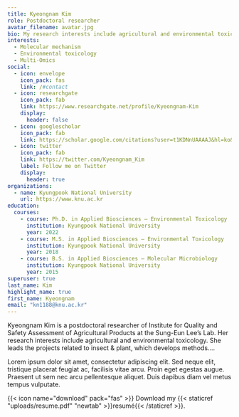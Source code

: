 ```yaml
---
title: Kyeongnam Kim
role: Postdoctoral researcher
avatar_filename: avatar.jpg
bio: My research interests include agricultural and environmental toxicology.
interests:
  - Molecular mechanism
  - Environmental toxicology
  - Multi-Omics
social:
  - icon: envelope
    icon_pack: fas
    link: /#contact
  - icon: researchgate
    icon_pack: fab
    link: https://www.researchgate.net/profile/Kyeongnam-Kim
    display:
      header: false
  - icon: googlescholar
    icon_pack: fab
    link: https://scholar.google.com/citations?user=t1KDNnUAAAAJ&hl=ko&oi=ao
  - icon: twitter
    icon_pack: fab
    link: https://twitter.com/Kyeongnam_Kim
    label: Follow me on Twitter
    display:
      header: true
organizations:
  - name: Kyungpook National University
    url: https://www.knu.ac.kr
education:
  courses:
    - course: Ph.D. in Applied Biosciences – Environmental Toxicology
      institution: Kyungpook National University
      year: 2022
    - course: M.S. in Applied Biosciences – Environmental Toxicology
      institution: Kyungpook National University
      year: 2018
    - course: B.S. in Applied Biosciences – Molecular Microbiology
      institution: Kyungpook National University
      year: 2015
superuser: true
last_name: Kim
highlight_name: true
first_name: Kyeongnam
email: "kn1188@knu.ac.kr"
---
```

Kyeongnam Kim is a postdoctoral researcher of Institute for Quality and Safety Assessment of Agricultural Products at the Sung-Eun Lee’s Lab. Her research interests include agricultural and environmental toxicology. She leads the projects related to insect & plant, which develops methods….

Lorem ipsum dolor sit amet, consectetur adipiscing elit. Sed neque elit, tristique placerat feugiat ac, facilisis vitae arcu. Proin eget egestas augue. Praesent ut sem nec arcu pellentesque aliquet. Duis dapibus diam vel metus tempus vulputate.

{{< icon name="download" pack="fas" >}} Download my {{< staticref "uploads/resume.pdf" "newtab" >}}resumé{{< /staticref >}}.
